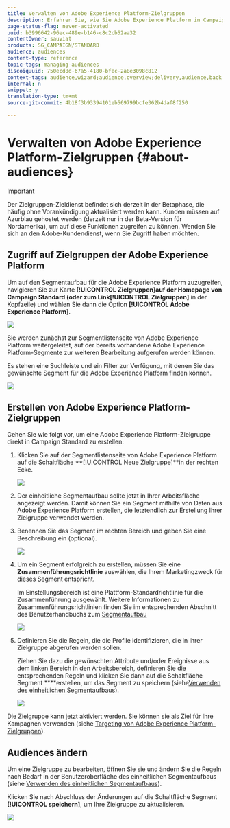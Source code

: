 ```yaml
---
title: Verwalten von Adobe Experience Platform-Zielgruppen
description: Erfahren Sie, wie Sie Adobe Experience Platform in Campaign Standard verwalten.
page-status-flag: never-activated
uuid: b3996642-96ec-489e-b146-c8c2cb52aa32
contentOwner: sauviat
products: SG_CAMPAIGN/STANDARD
audience: audiences
content-type: reference
topic-tags: managing-audiences
discoiquuid: 750ecd8d-67a5-4180-bfec-2a8e3098c812
context-tags: audience,wizard;audience,overview;delivery,audience,back
internal: n
snippet: y
translation-type: tm+mt
source-git-commit: 4b18f3b93394101eb569799bcfe362b4daf8f250

---
```



# Verwalten von Adobe Experience Platform-Zielgruppen {#about-audiences}

>[!IMPORTANT]
>
>Der Zielgruppen-Zieldienst befindet sich derzeit in der Betaphase, die häufig ohne Vorankündigung aktualisiert werden kann. Kunden müssen auf Azurblau gehostet werden (derzeit nur in der Beta-Version für Nordamerika), um auf diese Funktionen zugreifen zu können. Wenden Sie sich an den Adobe-Kundendienst, wenn Sie Zugriff haben möchten.

## Zugriff auf Zielgruppen der Adobe Experience Platform

Um auf den Segmentaufbau für die Adobe Experience Platform zuzugreifen, navigieren Sie zur Karte **[!UICONTROL Zielgruppen]**auf der Homepage von Campaign Standard (oder zum Link**[!UICONTROL  Zielgruppen]** in der Kopfzeile) und wählen Sie dann die Option **[!UICONTROL Adobe Experience Platform]**.

![](assets/aep_audiences_access.png)

Sie werden zunächst zur Segmentlistenseite von Adobe Experience Platform weitergeleitet, auf der bereits vorhandene Adobe Experience Platform-Segmente zur weiteren Bearbeitung aufgerufen werden können.

Es stehen eine Suchleiste und ein Filter zur Verfügung, mit denen Sie das gewünschte Segment für die Adobe Experience Platform finden können.

![](assets/aep_audiences_list.png)

## Erstellen von Adobe Experience Platform-Zielgruppen

Gehen Sie wie folgt vor, um eine Adobe Experience Platform-Zielgruppe direkt in Campaign Standard zu erstellen:

1. Klicken Sie auf der Segmentlistenseite von Adobe Experience Platform auf die Schaltfläche **[!UICONTROL Neue Zielgruppe]**in der rechten Ecke.

   ![](assets/aep_audiences_creation_create.png)

1. Der einheitliche Segmentaufbau sollte jetzt in Ihrer Arbeitsfläche angezeigt werden. Damit können Sie ein Segment mithilfe von Daten aus Adobe Experience Platform erstellen, die letztendlich zur Erstellung Ihrer Zielgruppe verwendet werden.

1. Benennen Sie das Segment im rechten Bereich und geben Sie eine Beschreibung ein (optional).

   ![](assets/aep_audiences_creation_edit_name.png)

1. Um ein Segment erfolgreich zu erstellen, müssen Sie eine **Zusammenführungsrichtlinie** auswählen, die Ihrem Marketingzweck für dieses Segment entspricht.

   Im Einstellungsbereich ist eine Plattform-Standardrichtlinie für die Zusammenführung ausgewählt. Weitere Informationen zu Zusammenführungsrichtlinien finden Sie im entsprechenden Abschnitt des Benutzerhandbuchs zum [Segmentaufbau](https://www.adobe.io/apis/experienceplatform/home/profile-identity-segmentation/profile-identity-segmentation-services.html#!api-specification/markdown/narrative/technical_overview/segmentation/segment-builder-guide.md)

   ![](assets/aep_audiences_mergepolicy.png)

1. Definieren Sie die Regeln, die die Profile identifizieren, die in Ihrer Zielgruppe abgerufen werden sollen.

   Ziehen Sie dazu die gewünschten Attribute und/oder Ereignisse aus dem linken Bereich in den Arbeitsbereich, definieren Sie die entsprechenden Regeln und klicken Sie dann auf die Schaltfläche Segment ****erstellen, um das Segment zu speichern (siehe[Verwenden des einheitlichen Segmentaufbaus](../../audiences/using/aep-using-segment-builder.md)).

   ![](assets/aep_audiences_creation_query.png)

Die Zielgruppe kann jetzt aktiviert werden. Sie können sie als Ziel für Ihre Kampagnen verwenden (siehe [Targeting von Adobe Experience Platform-Zielgruppen](../../automating/using/aep-targeting-audiences.md)).

## Audiences ändern

Um eine Zielgruppe zu bearbeiten, öffnen Sie sie und ändern Sie die Regeln nach Bedarf in der Benutzeroberfläche des einheitlichen Segmentaufbaus (siehe [Verwenden des einheitlichen Segmentaufbaus](../../audiences/using/aep-using-segment-builder.md)).

Klicken Sie nach Abschluss der Änderungen auf die Schaltfläche Segment **[!UICONTROL speichern]**, um Ihre Zielgruppe zu aktualisieren.

![](assets/aep_audiences_editing.png)
